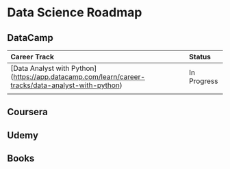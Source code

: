 # Data Science Roadmap

## DataCamp

| Career Track | Status | 
| :---- | :---- | 
| [Data Analyst with Python] (https://app.datacamp.com/learn/career-tracks/data-analyst-with-python)| In Progress |
| |  |

## Coursera

## Udemy

## Books
